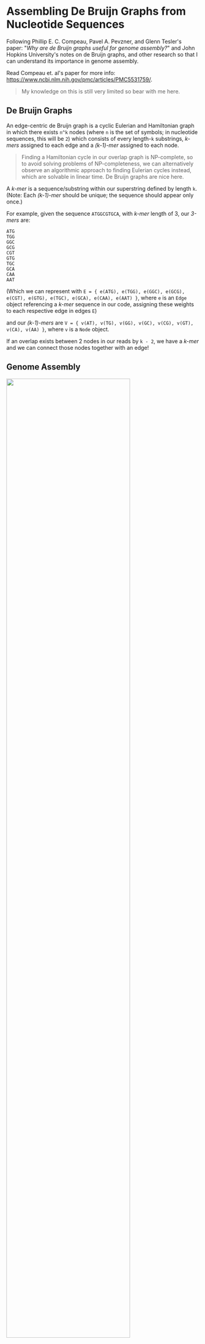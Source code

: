 # Assembling De Bruijn Graphs from Nucleotide Sequences
Following Phillip E. C. Compeau, Pavel A. Pevzner, and Glenn Tesler's paper: "*Why are de Bruijn graphs useful for genome assembly?*"
and John Hopkins University's notes on de Bruijn graphs, and other research so that I can understand its importance in genome assembly.

Read Compeau et. al's paper for more info: https://www.ncbi.nlm.nih.gov/pmc/articles/PMC5531759/.

> My knowledge on this is still very limited so bear with me here.

## De Bruijn Graphs

An edge-centric de Bruijn graph is a cyclic Eulerian and Hamiltonian graph in which there exists `n^k` nodes (where `n` is the set of symbols;
in nucleotide sequences, this will be `2`)
which consists of every length-`k` substrings, *k-mers* assigned to each edge and a *(k-1)-mer* assigned to each node.

> Finding a Hamiltonian cycle in our overlap graph is NP-complete, so to avoid solving problems of NP-completeness, we can alternatively observe
> an algorithmic approach to finding Eulerian cycles instead, which are solvable in linear time. De Bruijn graphs are nice here.

A *k-mer* is a sequence/substring within our superstring defined by length `k`. 
(Note: Each *(k-1)-mer* should be unique; the sequence should appear only once.)

For example, given the sequence `ATGGCGTGCA`, with *k-mer* length of 3, our *3-mers* are:

```
ATG
TGG
GGC
GCG
CGT
GTG
TGC
GCA
CAA
AAT
```

(Which we can represent with `E = { e(ATG), e(TGG), e(GGC), e(GCG), e(CGT), e(GTG), e(TGC), e(GCA), e(CAA), e(AAT) }`, where `e` is an `Edge`
object referencing a *k-mer* sequence in our code, assigning these weights to each respective edge in edges `E`)

and our *(k-1)-mers* are `V = { v(AT), v(TG), v(GG), v(GC), v(CG), v(GT), v(CA), v(AA) }`, where `v` is a `Node` object.

If an overlap exists between 2 nodes in our reads by `k - 2`, we have a *k-mer* and we can connect those nodes together with an edge!

## Genome Assembly

<img src="https://www.ncbi.nlm.nih.gov/pmc/articles/PMC5531759/bin/nihms329513f2.jpg" width="80%"/>

*Pulled from [Why are de Bruijn graphs useful for genome assembly?](https://www.ncbi.nlm.nih.gov/pmc/articles/PMC5531759/)*

So why construct de Bruijn graphs? In the world of bioinformatics, the construction of de Bruijn graphs are important
techniques to assess genome assembly.

As *Compeau, Pevzner and Tesler* have stated: "*A straightforward method for assembling reads into longer contiguous sequences ... uses a graph in 
which each read is represented by a node and overlap between reads is represented by an arrow (called a directed edge) joining two reads.*"

Construction of de Bruijn graphs is very popularly used in de novo assembly, in which we create contigs from scratch, and understanding
the properties of dBGs can allow us to analyze the computation behind assembling sequences together.
